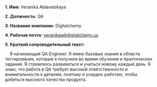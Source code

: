 **1. Имя:** Veranika Ablavatskaya

**2. Должность:** QA

**3. Название компании:** Digitalchemy

**4. Рабочая почта:** veranikaa@digitalchemy.us

**5. Краткий сопроводительный текст:**

&nbsp;&nbsp;&nbsp; Я начинающий QA Engineer. Я имею базовые знания в области тестирования, которые я получила во время обучения и практических заданий. Я стремлюсь развиваться и учиться новому каждый день. Я знаю, что работа в QA требует высокой ответственности и внимательности к деталям, поэтому я  усердно работаю, чтобы добиться высокого качества продукта.
